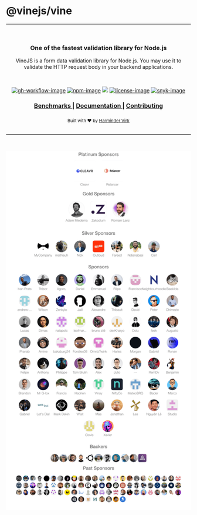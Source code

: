 # @vinejs/vine

<hr>
<br />

<div align="center">
  <h3>One of the fastest validation library for Node.js</h3>
  <p>VineJS is a form data validation library for Node.js. You may use it to validate the HTTP request body in your backend applications.</p>
</div>

<br />

<div align="center">

[![gh-workflow-image]][gh-workflow-url] [![npm-image]][npm-url] ![][typescript-image] [![license-image]][license-url] [![snyk-image]][snyk-url]

</div>

<div align="center">
  <h3>
    <a href="./benchmarks.md">
      Benchmarks
    </a>
    <span> | </span>
    <a href="https://vinejs.dev/docs/introduction">
      Documentation
    </a>
    <span> | </span>
    <a href="https://github.com/vinejs/.github/blob/main/docs/CONTRIBUTING.md">
      Contributing
    </a>
  </h3>
</div>

<div align="center">
  <sub>Built with ❤︎ by <a href="https://github.com/thetutlage">Harminder Virk</a>
</div>

<br />
<hr>
<br />

![](https://github.com/thetutlage/static/blob/main/sponsorkit/sponsors.png?raw=true)

[gh-workflow-image]: https://img.shields.io/github/actions/workflow/status/vinejs/vine/checks.yml?style=for-the-badge
[gh-workflow-url]: https://github.com/vinejs/vine/actions/workflows/checks.yml 'Github action'
[npm-image]: https://img.shields.io/npm/v/@vinejs/vine/latest.svg?style=for-the-badge&logo=npm
[npm-url]: https://www.npmjs.com/package/@vinejs/vine/v/latest 'npm'
[typescript-image]: https://img.shields.io/badge/Typescript-294E80.svg?style=for-the-badge&logo=typescript
[license-url]: LICENSE.md
[license-image]: https://img.shields.io/github/license/vinejs/vine?style=for-the-badge
[snyk-image]: https://img.shields.io/snyk/vulnerabilities/github/vinejs/vine?label=Snyk%20Vulnerabilities&style=for-the-badge
[snyk-url]: https://snyk.io/test/github/vinejs/vine?targetFile=package.json 'snyk'
